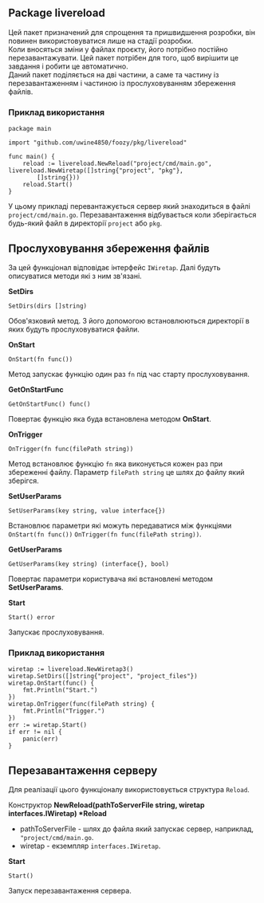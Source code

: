 ## Package livereload
Цей пакет призначений для спрощення та пришвидшення розробки, він повинен використовуватися лише на стадії розробки.<br>
Коли вносяться зміни у файлах проєкту, його потрібно постійно перезавантажувати. Цей пакет потрібен для того, щоб вирішити 
це завдання і робити це автоматично.<br>
Даний пакет поділяється на дві частини, а саме та частину із перезавантаженням і частиною із прослуховуванням 
збереження файлів.

### Приклад використання
```
package main

import "github.com/uwine4850/foozy/pkg/livereload"

func main() {
	reload := livereload.NewReload("project/cmd/main.go", livereload.NewWiretap([]string{"project", "pkg"},
		[]string{}))
	reload.Start()
}
```
У цьому прикладі перевантажується сервер який знаходиться в файлі ``project/cmd/main.go``. Перезавантаження відбувається 
коли зберігається будь-який файл в директорії ``project`` або ``pkg``.


## Прослуховування збереження файлів
За цей функціонал відповідає інтерфейс ``IWiretap``. Далі будуть описуватися методи які з ним зв'язані.

__SetDirs__
```
SetDirs(dirs []string)
```
Обов'язковий метод. З його допомогою встановлюються директорії в яких будуть прослуховуватися файли.

__OnStart__
```
OnStart(fn func())
```
Метод запускає функцію один раз ``fn`` під час старту прослуховування.

__GetOnStartFunc__
```
GetOnStartFunc() func()
```
Повертає функцію яка буда встановлена методом __OnStart__.

__OnTrigger__
```
OnTrigger(fn func(filePath string))
```
Метод встановлює функцію ``fn`` яка виконується кожен раз при збереженні файлу. Параметр ``filePath string`` це шлях до 
файлу який зберігся.

__SetUserParams__
```
SetUserParams(key string, value interface{})
```
Встановлює параметри які можуть передаватися між функціями ``OnStart(fn func())`` ``OnTrigger(fn func(filePath string))``.

__GetUserParams__
```
GetUserParams(key string) (interface{}, bool)
```
Повертає параметри користувача які встановлені методом __SetUserParams__.

__Start__
```
Start() error
```
Запускає прослуховування.

### Приклад використання
```
wiretap := livereload.NewWiretap3()
wiretap.SetDirs([]string{"project", "project_files"})
wiretap.OnStart(func() {
    fmt.Println("Start.")
})
wiretap.OnTrigger(func(filePath string) {
    fmt.Println("Trigger.")
})
err := wiretap.Start()
if err != nil {
    panic(err)
}
```

## Перезавантаження серверу
Для реалізації цього функціоналу використовується структура ``Reload``.

Конструктор __NewReload(pathToServerFile string, wiretap interfaces.IWiretap) *Reload__<br>
* pathToServerFile - шлях до файла який запускає сервер, наприклад, ``"project/cmd/main.go``.
* wiretap - екземпляр ``interfaces.IWiretap``.

__Start__
```
Start()
```
Запуск перезавантаження сервера.
